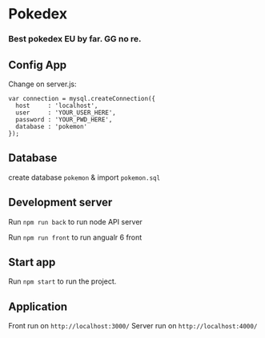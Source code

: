 # Pokedex

### Best pokedex EU by far. GG no re.

## Config App

Change on server.js: 

```
var connection = mysql.createConnection({
  host     : 'localhost',
  user     : 'YOUR_USER_HERE',
  password : 'YOUR_PWD_HERE',
  database : 'pokemon'
});
```

## Database

create database `pokemon` & import `pokemon.sql` 

## Development server

Run `npm run back`  to run node API server

Run `npm run front` to run angualr 6 front 

## Start app

Run `npm start` to run the project.

## Application

Front  run on `http://localhost:3000/`
Server run on `http://localhost:4000/`



